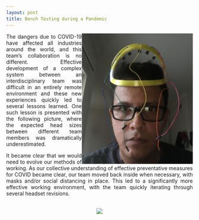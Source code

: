```yaml
---
layout: post
title: Bench Testing during a Pandemic
---
```

<img src="/photos/smallhat.PNG" width="300" style="float: right">
<p align = "justify">The dangers due to COVID-19 have affected all industries around the world, and this team’s collaboration is no different.  Effective development of a complex system between an interdisciplinary team was difficult in an entirely remote environment and these new experiences quickly led to several lessons learned. One such lesson is presented with the following picture, where the expected head sizes between different team members was dramatically underestimated.</p>

<p align = "justify">It became clear that we would need to evolve our methods of working. As our collective understanding of effective preventative measures for COVID became clear, our team moved back inside when necessary, with masks and/or social distancing in place. This led to a significantly more effective working environment, with the team quickly iterating through several headset revisions.</p>
<br>
<div style="text-align:center"><img src="/photos/joined.png" width="800" /></div>

